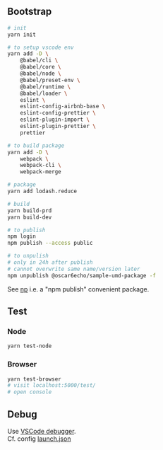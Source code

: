 
## Bootstrap


```bash
# init
yarn init

# to setup vscode env
yarn add -D \
    @babel/cli \
    @babel/core \
    @babel/node \
    @babel/preset-env \
    @babel/runtime \
    @babel/loader \
    eslint \
    eslint-config-airbnb-base \
    eslint-config-prettier \
    eslint-plugin-import \
    eslint-plugin-prettier \
    prettier

# to build package
yarn add -D \
    webpack \
    webpack-cli \
    webpack-merge

# package
yarn add lodash.reduce

# build
yarn build-prd
yarn build-dev

# to publish
npm login
npm publish --access public

# to unpulish
# only in 24h after publish
# cannot overwrite same name/version later
npm unpublish @oscar6echo/sample-umd-package -f
```

See [np](https://www.npmjs.com/package/np) i.e. a "npm publish" convenient package.


## Test

### Node

```bash
yarn test-node
```

### Browser

```bash
yarn test-browser
# visit localhost:5000/test/
# open console
```


## Debug

Use [VSCode debugger](https://code.visualstudio.com/docs/editor/debugging).  
Cf. config [launch.json](.vscode/launch.json)